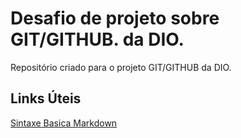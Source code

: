 # Desafio de projeto sobre GIT/GITHUB. da DIO.
Repositório criado para o projeto GIT/GITHUB da DIO.

## Links Úteis

[Sintaxe Basica Markdown](https://www.markdownguide.org/)
